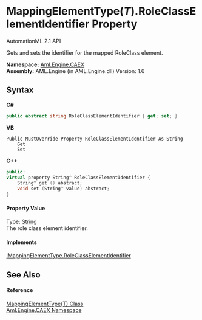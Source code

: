 # MappingElementType(*T*).RoleClassElementIdentifier Property 
AutomationML 2.1 API 

Gets and sets the identifier for the mapped RoleClass element.

**Namespace:**&nbsp;<a href="N_Aml_Engine_CAEX">Aml.Engine.CAEX</a><br />**Assembly:**&nbsp;AML.Engine (in AML.Engine.dll) Version: 1.6

## Syntax

**C#**<br />
``` C#
public abstract string RoleClassElementIdentifier { get; set; }
```

**VB**<br />
``` VB
Public MustOverride Property RoleClassElementIdentifier As String
	Get
	Set
```

**C++**<br />
``` C++
public:
virtual property String^ RoleClassElementIdentifier {
	String^ get () abstract;
	void set (String^ value) abstract;
}
```


#### Property Value
Type: <a href="https://docs.microsoft.com/dotnet/api/system.string" target="_parent" rel="noopener noreferrer">String</a><br />The role class element identifier.

#### Implements
<a href="P_Aml_Engine_CAEX_IMappingElementType_RoleClassElementIdentifier">IMappingElementType.RoleClassElementIdentifier</a><br />

## See Also


#### Reference
<a href="T_Aml_Engine_CAEX_MappingElementType_1">MappingElementType(T) Class</a><br /><a href="N_Aml_Engine_CAEX">Aml.Engine.CAEX Namespace</a><br />
